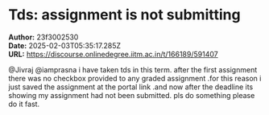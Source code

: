 # Tds: assignment is not submitting

**Author:** 23f3002530  
**Date:** 2025-02-03T05:35:17.285Z  
**URL:** https://discourse.onlinedegree.iitm.ac.in/t/166189/591407

@Jivraj @iamprasna  i have taken tds in this term. after the first assignment there was no checkbox provided to any graded assignment .for this reason i just saved the assignment at the portal link .and now after the deadline its showing my assignment  had not been submitted. pls do something please do it fast.
